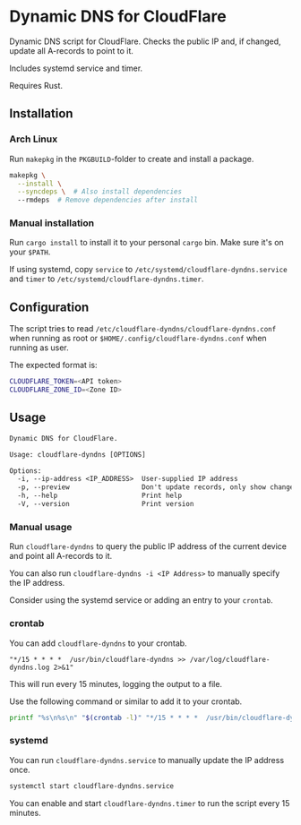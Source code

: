 # Dynamic DNS for CloudFlare

Dynamic DNS script for CloudFlare. Checks the public IP and, if changed, update all A-records to point to it.

Includes systemd service and timer.

Requires Rust.

## Installation

### Arch Linux

Run `makepkg` in the `PKGBUILD`-folder to create and install a package.

```sh
makepkg \
  --install \
  --syncdeps \  # Also install dependencies
  --rmdeps  # Remove dependencies after install
```

### Manual installation

Run `cargo install` to install it to your personal `cargo` bin. Make sure it's on your `$PATH`.

If using systemd, copy `service` to `/etc/systemd/cloudflare-dyndns.service` and `timer` to `/etc/systemd/cloudflare-dyndns.timer`.

## Configuration

The script tries to read `/etc/cloudflare-dyndns/cloudflare-dyndns.conf` when running as root or `$HOME/.config/cloudflare-dyndns.conf` when running as user.

The expected format is:

```sh
CLOUDFLARE_TOKEN=<API token>
CLOUDFLARE_ZONE_ID=<Zone ID>
```

## Usage

```txt
Dynamic DNS for CloudFlare.

Usage: cloudflare-dyndns [OPTIONS]

Options:
  -i, --ip-address <IP_ADDRESS>  User-supplied IP address
  -p, --preview                  Don't update records, only show changes [aliases: dry_run] [short aliases: d]
  -h, --help                     Print help
  -V, --version                  Print version
```

### Manual usage

Run `cloudflare-dyndns` to query the public IP address of the current device and point all A-records to it.

You can also run `cloudflare-dyndns -i <IP Address>` to manually specify the IP address.

Consider using the systemd service or adding an entry to your `crontab`.

### crontab

You can add `cloudflare-dyndns` to your crontab.

```crontab
"*/15 * * * *  /usr/bin/cloudflare-dyndns >> /var/log/cloudflare-dyndns.log 2>&1"
```

This will run every 15 minutes, logging the output to a file.

Use the following command or similar to add it to your crontab.

```sh
printf "%s\n%s\n" "$(crontab -l)" "*/15 * * * *  /usr/bin/cloudflare-dyndns >> /var/log/cloudflare-dyndns.log 2>&1" | crontab -
```

### systemd

You can run `cloudflare-dyndns.service` to manually update the IP address once.

```sh
systemctl start cloudflare-dyndns.service
```

You can enable and start `cloudflare-dyndns.timer` to run the script every 15 minutes.
